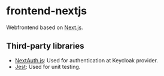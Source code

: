 # frontend-nextjs

Webfrontend based on [Next.js](https://nextjs.org/).

## Third-party libraries

- [NextAuth.js](https://next-auth.js.org/):
    Used for authentication at Keycloak provider.
- [Jest](https://jestjs.io/):
    Used for unit testing.